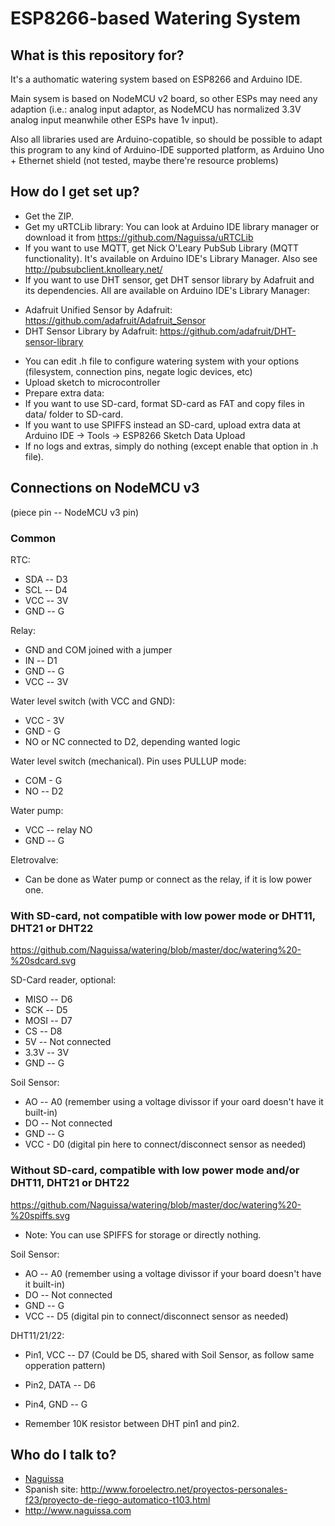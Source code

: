 # ESP8266-based Watering System #

## What is this repository for? ##

It's a authomatic watering system based on ESP8266 and Arduino IDE.

Main sysem is based on NodeMCU v2 board, so other ESPs may need any adaption (i.e.: analog input adaptor, as NodeMCU has normalized 3.3V analog input meanwhile other ESPs have 1v input).

Also all libraries used are Arduino-copatible, so should be possible to adapt this program to any kind of Arduino-IDE supported platform, as Arduino Uno + Ethernet shield (not tested, maybe there're resource problems)


## How do I get set up? ##

 * Get the ZIP.
 * Get my uRTCLib library: You can look at Arduino IDE library manager or download it from https://github.com/Naguissa/uRTCLib
 * If you want to use MQTT, get Nick O'Leary PubSub Library (MQTT functionality). It's available on Arduino IDE's Library Manager. Also see http://pubsubclient.knolleary.net/
 * If you want to use DHT sensor, get DHT sensor library by Adafruit and its dependencies. All are available on Arduino IDE's Library Manager:
  - Adafruit Unified Sensor by Adafruit: https://github.com/adafruit/Adafruit_Sensor
  - DHT Sensor Library by Adafruit: https://github.com/adafruit/DHT-sensor-library

 * You can edit .h file to configure watering system with your options (filesystem, connection pins, negate logic devices, etc)
 * Upload sketch to microcontroller
 * Prepare extra data:
  * If you want to use SD-card, format SD-card as FAT and copy files in data/ folder to SD-card.
  * If you want to use SPIFFS instead an SD-card, upload extra data at Arduino IDE -> Tools -> ESP8266 Sketch Data Upload
  * If no logs and extras, simply do nothing (except enable that option in .h file).

## Connections on NodeMCU v3 ##

(piece pin -- NodeMCU v3 pin)

### Common ###

RTC:
 * SDA -- D3
 * SCL -- D4
 * VCC -- 3V 
 * GND -- G
  
Relay:
 * GND and COM joined with a jumper
 * IN -- D1
 * GND -- G
 * VCC -- 3V
  
Water level switch (with VCC and GND):
 * VCC - 3V
 * GND - G
 * NO or NC connected to D2, depending wanted logic

Water level switch (mechanical). Pin uses PULLUP mode:
 * COM - G
 * NO -- D2
 
Water pump:
 * VCC -- relay NO
 * GND -- G

Eletrovalve:
 * Can be done as Water pump or connect as the relay, if it is low power one.


### With SD-card, not compatible with low power mode or DHT11, DHT21 or DHT22 ###

https://github.com/Naguissa/watering/blob/master/doc/watering%20-%20sdcard.svg


SD-Card reader, optional:
 * MISO -- D6
 * SCK -- D5
 * MOSI -- D7
 * CS -- D8
 * 5V -- Not connected
 * 3.3V -- 3V
 * GND -- G

Soil Sensor:
 * AO -- A0 (remember using a voltage divissor if your oard doesn't have it built-in)
 * DO -- Not connected
 * GND -- G
 * VCC - D0 (digital pin here to connect/disconnect sensor as needed)

### Without SD-card, compatible with low power mode and/or DHT11, DHT21 or DHT22 ###

https://github.com/Naguissa/watering/blob/master/doc/watering%20-%20spiffs.svg

* Note: You can use SPIFFS for storage or directly nothing.
  
Soil Sensor:
 * AO -- A0 (remember using a voltage divissor if your board doesn't have it built-in)
 * DO -- Not connected
 * GND -- G
 * VCC -- D5 (digital pin to connect/disconnect sensor as needed)
  
DHT11/21/22:
 * Pin1, VCC -- D7 (Could be D5, shared with Soil Sensor, as follow same opperation pattern)
 * Pin2, DATA -- D6
 * Pin4, GND -- G
 
 * Remember 10K resistor between DHT pin1 and pin2.


## Who do I talk to? ##

 * [Naguissa](https://github.com/Naguissa)
 * Spanish site: http://www.foroelectro.net/proyectos-personales-f23/proyecto-de-riego-automatico-t103.html
 * http://www.naguissa.com
